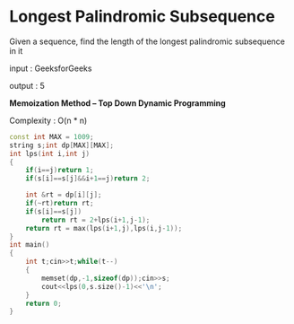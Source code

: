 # Longest Palindromic Subsequence

Given a sequence, find the length of the longest palindromic subsequence in it

input  : GeeksforGeeks

output : 5

**Memoization Method – Top Down Dynamic Programming**

Complexity : O(n * n)
```cpp
const int MAX = 1009;
string s;int dp[MAX][MAX];
int lps(int i,int j)
{
    if(i==j)return 1;
    if(s[i]==s[j]&&i+1==j)return 2;

    int &rt = dp[i][j];
    if(~rt)return rt;
    if(s[i]==s[j])
        return rt = 2+lps(i+1,j-1);
    return rt = max(lps(i+1,j),lps(i,j-1));
}
int main()
{
    int t;cin>>t;while(t--)
    {
        memset(dp,-1,sizeof(dp));cin>>s;
        cout<<lps(0,s.size()-1)<<'\n';
    }
    return 0;
}
```
